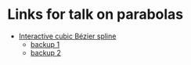 Links for talk on parabolas
===========================

*   [Interactive cubic Bézier spline](http://blogs.sitepointstatic.com/examples/tech/canvas-curves/bezier-curve.html)
    *   [backup 1](http://www.ibiblio.org/e-notes/Splines/bezier.html)
    *   [backup 2](http://pomax.github.io/bezierinfo/)

